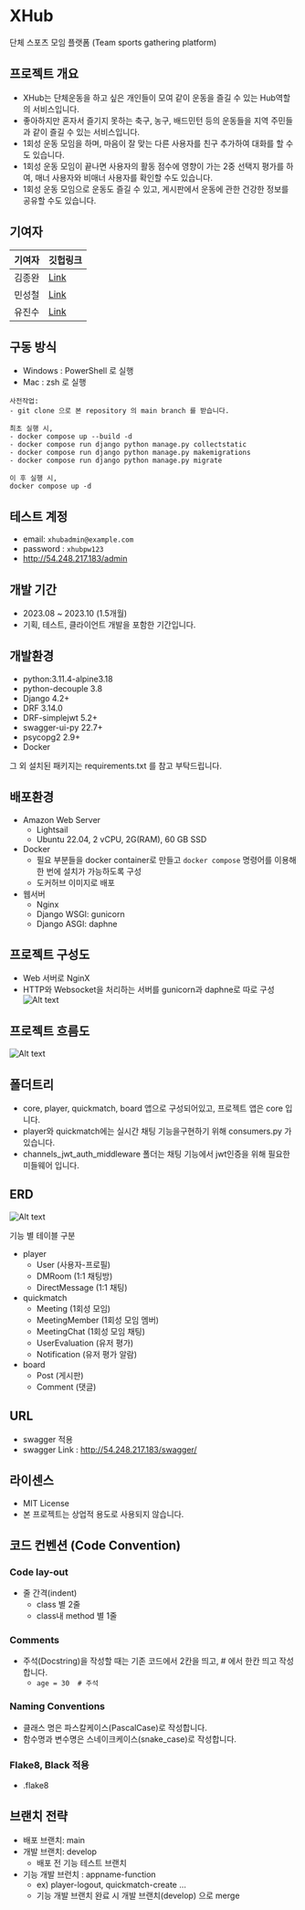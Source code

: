 # XHub
단체 스포츠 모임 플랫폼 (Team sports gathering platform)


## 프로젝트 개요
- XHub는 단체운동을 하고 싶은 개인들이 모여 같이 운동을 즐길 수 있는 Hub역할의 서비스입니다.
- 좋아하지만 혼자서 즐기지 못하는 축구, 농구, 배드민턴 등의 운동들을 지역 주민들과 같이 즐길 수 있는 서비스입니다.
- 1회성 운동 모임을 하며, 마음이 잘 맞는 다른 사용자를 친구 추가하여 대화를 할 수도 있습니다.
- 1회성 운동 모임이 끝나면 사용자의 활동 점수에 영향이 가는 2중 선택지 평가를 하여, 매너 사용자와 비매너 사용자를 확인할 수도 있습니다.
- 1회성 운동 모임으로 운동도 즐길 수 있고, 게시판에서 운동에 관한 건강한 정보를 공유할 수도 있습니다.


## 기여자
| 기여자 | 깃헙링크              |
|-------|---------------------|
| 김종완 | [Link](https://github.com/mireu-san) |
| 민성철 | [Link](https://github.com/AMinSC) |
| 유진수 | [Link](https://github.com/YuJinsoo) |


## 구동 방식
- Windows : PowerShell 로 실행
- Mac : zsh 로 실행

```
사전작업:
- git clone 으로 본 repository 의 main branch 를 받습니다.

최초 실행 시,
- docker compose up --build -d
- docker compose run django python manage.py collectstatic
- docker compose run django python manage.py makemigrations
- docker compose run django python manage.py migrate

이 후 실행 시,
docker compose up -d
```

## 테스트 계정
- email: `xhubadmin@example.com`
- password : `xhubpw123`
- http://54.248.217.183/admin 


## 개발 기간
- 2023.08 ~ 2023.10 (1.5개월)
- 기획, 테스트, 클라이언트 개발을 포함한 기간입니다.


## 개발환경
- python:3.11.4-alpine3.18
- python-decouple 3.8
- Django 4.2+
- DRF  3.14.0
- DRF-simplejwt 5.2+
- swagger-ui-py 22.7+
- psycopg2 2.9+
- Docker

그 외 설치된 패키지는 requirements.txt 를 참고 부탁드립니다.


## 배포환경
- Amazon Web Server
    - Lightsail
    - Ubuntu 22.04, 2 vCPU, 2G(RAM), 60 GB SSD
- Docker
  - 필요 부분들을 docker container로 만들고 `docker compose` 명령어를 이용해 한 번에 설치가 가능하도록 구성
  - 도커허브 이미지로 배포
- 웹서버
  - Nginx
  - Django WSGI: gunicorn
  - Django ASGI: daphne


## 프로젝트 구성도
- Web 서버로 NginX
- HTTP와 Websocket을 처리하는 서버를 gunicorn과 daphne로 따로 구성
![Alt text](asset/system.png)


## 프로젝트 흐름도
![Alt text](asset/flowchart.png)


## 폴더트리
- core, player, quickmatch, board 앱으로 구성되어있고, 프로젝트 앱은 core 입니다.
- player와 quickmatch에는 실시간 채팅 기능을구현하기 위해 consumers.py 가 있습니다.
- channels_jwt_auth_middleware 폴더는 채팅 기능에서 jwt인증을 위해 필요한 미들웨어 입니다.


## ERD
![Alt text](asset/image.png)

기능 별 테이블 구분
- player
    - User (사용자-프로필)
    - DMRoom (1:1 채팅방)
    - DirectMessage (1:1 채팅)
- quickmatch
    - Meeting (1회성 모임)
    - MeetingMember (1회성 모임 멤버)
    - MeetingChat (1회성 모임 채팅)
    - UserEvaluation (유저 평가)
    - Notification (유저 평가 알람)
- board
    - Post (게시판)
    - Comment (댓글)


## URL

- swagger 적용
- swagger Link : http://54.248.217.183/swagger/


## 라이센스
- MIT License
- 본 프로젝트는 상업적 용도로 사용되지 않습니다.


## 코드 컨벤션 (Code Convention)
### Code lay-out
- 줄 간격(indent)
    - class 별 2줄
    - class내 method 별 1줄

### Comments
- 주석(Docstring)을 작성할 때는 기존 코드에서 2칸을 띄고, # 에서 한칸 띄고 작성합니다.
    - `age = 30  # 주석`
    
### Naming Conventions
- 클래스 명은 파스칼케이스(PascalCase)로 작성합니다.
- 함수명과 변수명은 스네이크케이스(snake_case)로 작성합니다.

### Flake8, Black 적용
- .flake8


## 브랜치 전략
- 배포 브랜치: main
- 개발 브랜치: develop
    - 배포 전 기능 테스트 브랜치
- 기능 개발 브런치 : appname-function
    - ex) player-logout, quickmatch-create ...
    - 기능 개발 브랜치 완료 시 개발 브랜치(develop) 으로 merge


